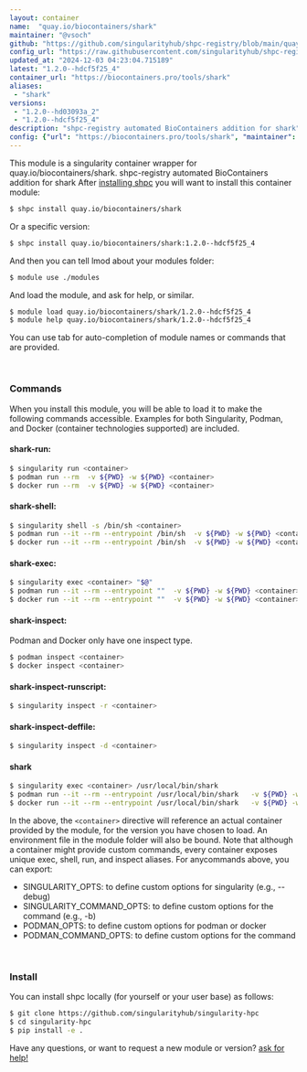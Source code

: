 ```yaml
---
layout: container
name:  "quay.io/biocontainers/shark"
maintainer: "@vsoch"
github: "https://github.com/singularityhub/shpc-registry/blob/main/quay.io/biocontainers/shark/container.yaml"
config_url: "https://raw.githubusercontent.com/singularityhub/shpc-registry/main/quay.io/biocontainers/shark/container.yaml"
updated_at: "2024-12-03 04:23:04.715189"
latest: "1.2.0--hdcf5f25_4"
container_url: "https://biocontainers.pro/tools/shark"
aliases:
 - "shark"
versions:
 - "1.2.0--hd03093a_2"
 - "1.2.0--hdcf5f25_4"
description: "shpc-registry automated BioContainers addition for shark"
config: {"url": "https://biocontainers.pro/tools/shark", "maintainer": "@vsoch", "description": "shpc-registry automated BioContainers addition for shark", "latest": {"1.2.0--hdcf5f25_4": "sha256:2e2cffdbd391479fc3e44898fe26136561cd3a4da976e4c4e4fc8c61d76ac063"}, "tags": {"1.2.0--hd03093a_2": "sha256:74328f24292a91afd091a19a0d1cb3e9582ee5f7e98bc2997606f81bb64493af", "1.2.0--hdcf5f25_4": "sha256:2e2cffdbd391479fc3e44898fe26136561cd3a4da976e4c4e4fc8c61d76ac063"}, "docker": "quay.io/biocontainers/shark", "aliases": {"shark": "/usr/local/bin/shark"}}
---
```


This module is a singularity container wrapper for quay.io/biocontainers/shark.
shpc-registry automated BioContainers addition for shark
After [installing shpc](#install) you will want to install this container module:


```bash
$ shpc install quay.io/biocontainers/shark
```

Or a specific version:

```bash
$ shpc install quay.io/biocontainers/shark:1.2.0--hdcf5f25_4
```

And then you can tell lmod about your modules folder:

```bash
$ module use ./modules
```

And load the module, and ask for help, or similar.

```bash
$ module load quay.io/biocontainers/shark/1.2.0--hdcf5f25_4
$ module help quay.io/biocontainers/shark/1.2.0--hdcf5f25_4
```

You can use tab for auto-completion of module names or commands that are provided.

<br>

### Commands

When you install this module, you will be able to load it to make the following commands accessible.
Examples for both Singularity, Podman, and Docker (container technologies supported) are included.

#### shark-run:

```bash
$ singularity run <container>
$ podman run --rm  -v ${PWD} -w ${PWD} <container>
$ docker run --rm  -v ${PWD} -w ${PWD} <container>
```

#### shark-shell:

```bash
$ singularity shell -s /bin/sh <container>
$ podman run --it --rm --entrypoint /bin/sh  -v ${PWD} -w ${PWD} <container>
$ docker run --it --rm --entrypoint /bin/sh  -v ${PWD} -w ${PWD} <container>
```

#### shark-exec:

```bash
$ singularity exec <container> "$@"
$ podman run --it --rm --entrypoint ""  -v ${PWD} -w ${PWD} <container> "$@"
$ docker run --it --rm --entrypoint ""  -v ${PWD} -w ${PWD} <container> "$@"
```

#### shark-inspect:

Podman and Docker only have one inspect type.

```bash
$ podman inspect <container>
$ docker inspect <container>
```

#### shark-inspect-runscript:

```bash
$ singularity inspect -r <container>
```

#### shark-inspect-deffile:

```bash
$ singularity inspect -d <container>
```


#### shark

```bash
$ singularity exec <container> /usr/local/bin/shark
$ podman run --it --rm --entrypoint /usr/local/bin/shark   -v ${PWD} -w ${PWD} <container> -c " $@"
$ docker run --it --rm --entrypoint /usr/local/bin/shark   -v ${PWD} -w ${PWD} <container> -c " $@"
```



In the above, the `<container>` directive will reference an actual container provided
by the module, for the version you have chosen to load. An environment file in the
module folder will also be bound. Note that although a container
might provide custom commands, every container exposes unique exec, shell, run, and
inspect aliases. For anycommands above, you can export:

 - SINGULARITY_OPTS: to define custom options for singularity (e.g., --debug)
 - SINGULARITY_COMMAND_OPTS: to define custom options for the command (e.g., -b)
 - PODMAN_OPTS: to define custom options for podman or docker
 - PODMAN_COMMAND_OPTS: to define custom options for the command

<br>

### Install

You can install shpc locally (for yourself or your user base) as follows:

```bash
$ git clone https://github.com/singularityhub/singularity-hpc
$ cd singularity-hpc
$ pip install -e .
```

Have any questions, or want to request a new module or version? [ask for help!](https://github.com/singularityhub/singularity-hpc/issues)